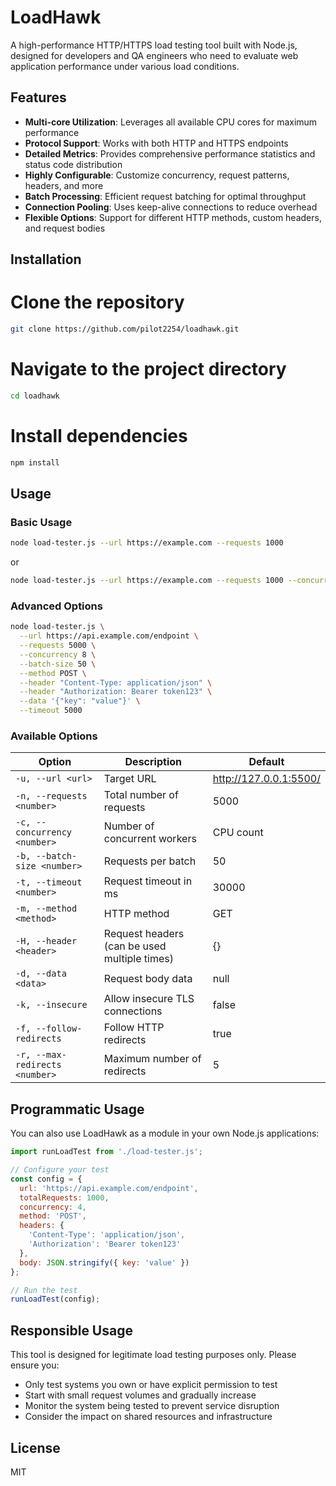 # LoadHawk

A high-performance HTTP/HTTPS load testing tool built with Node.js, designed for developers and QA engineers who need to evaluate web application performance under various load conditions.

## Features

- **Multi-core Utilization**: Leverages all available CPU cores for maximum performance
- **Protocol Support**: Works with both HTTP and HTTPS endpoints
- **Detailed Metrics**: Provides comprehensive performance statistics and status code distribution
- **Highly Configurable**: Customize concurrency, request patterns, headers, and more
- **Batch Processing**: Efficient request batching for optimal throughput
- **Connection Pooling**: Uses keep-alive connections to reduce overhead
- **Flexible Options**: Support for different HTTP methods, custom headers, and request bodies

## Installation

# Clone the repository
```bash
git clone https://github.com/pilot2254/loadhawk.git
```

# Navigate to the project directory
```bash
cd loadhawk
```

# Install dependencies
```bash
npm install
```

## Usage

### Basic Usage

```bash
node load-tester.js --url https://example.com --requests 1000
```

or

```bash
node load-tester.js --url https://example.com --requests 1000 --concurrency 4
```

### Advanced Options

```bash
node load-tester.js \
  --url https://api.example.com/endpoint \
  --requests 5000 \
  --concurrency 8 \
  --batch-size 50 \
  --method POST \
  --header "Content-Type: application/json" \
  --header "Authorization: Bearer token123" \
  --data '{"key": "value"}' \
  --timeout 5000
```

### Available Options

| Option | Description | Default |
|--------|-------------|---------|
| `-u, --url <url>` | Target URL | http://127.0.0.1:5500/ |
| `-n, --requests <number>` | Total number of requests | 5000 |
| `-c, --concurrency <number>` | Number of concurrent workers | CPU count |
| `-b, --batch-size <number>` | Requests per batch | 50 |
| `-t, --timeout <number>` | Request timeout in ms | 30000 |
| `-m, --method <method>` | HTTP method | GET |
| `-H, --header <header>` | Request headers (can be used multiple times) | {} |
| `-d, --data <data>` | Request body data | null |
| `-k, --insecure` | Allow insecure TLS connections | false |
| `-f, --follow-redirects` | Follow HTTP redirects | true |
| `-r, --max-redirects <number>` | Maximum number of redirects | 5 |

## Programmatic Usage

You can also use LoadHawk as a module in your own Node.js applications:

```javascript
import runLoadTest from './load-tester.js';

// Configure your test
const config = {
  url: 'https://api.example.com/endpoint',
  totalRequests: 1000,
  concurrency: 4,
  method: 'POST',
  headers: {
    'Content-Type': 'application/json',
    'Authorization': 'Bearer token123'
  },
  body: JSON.stringify({ key: 'value' })
};

// Run the test
runLoadTest(config);
```

## Responsible Usage

This tool is designed for legitimate load testing purposes only. Please ensure you:

- Only test systems you own or have explicit permission to test
- Start with small request volumes and gradually increase
- Monitor the system being tested to prevent service disruption
- Consider the impact on shared resources and infrastructure

## License

MIT
